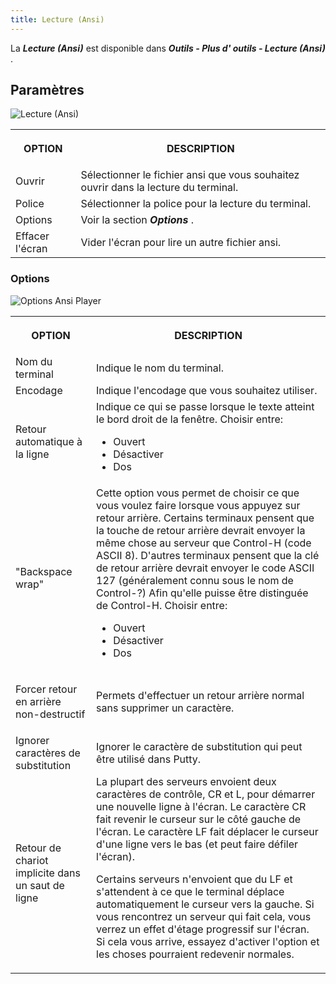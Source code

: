 ```yaml
---
title: Lecture (Ansi)
---
```

La ***Lecture (Ansi)*** est disponible dans ***Outils - Plus d&apos; outils - Lecture (Ansi)*** .  

## Paramètres 

![Lecture (Ansi)](/img/fr/rdm/windows/clip10414.png) 

<table>
	<tr>
		<th>

OPTION 
		</th>
		<th>
DESCRIPTION 
		</th>
	</tr>
		<td>
Ouvrir 
		</td>
		<td>
Sélectionner le fichier ansi que vous souhaitez ouvrir dans la lecture du terminal. 
		</td>
	</tr>
		<td>
Police 
		</td>
		<td>
Sélectionner la police pour la lecture du terminal. 
		</td>
	</tr>
		<td>
Options 
		</td>
		<td>
Voir la section ***Options*** . 
		</td>
	</tr>
		<td>
Effacer l&apos;écran 
		</td>
		<td>
Vider l&apos;écran pour lire un autre fichier ansi. 
		</td>
	</tr>
</table>

### Options 

![Options Ansi Player](/img/fr/rdm/windows/clip10415.png) 

<table>
	<tr>
		<th>

OPTION 
		</th>
		<th>
DESCRIPTION 
		</th>
	</tr>
		<td>
Nom du terminal 
		</td>
		<td>
Indique le nom du terminal. 
		</td>
	</tr>
		<td>
Encodage 
		</td>
		<td>
Indique l&apos;encodage que vous souhaitez utiliser. 
		</td>
	</tr>
		<td>
Retour automatique à la ligne 
		</td>
		<td>
Indique ce qui se passe lorsque le texte atteint le bord droit de la fenêtre. Choisir entre:  

* Ouvert 
* Désactiver 
* Dos 
		</td>
	</tr>
		<td>
&quot;Backspace wrap&quot; 
		</td>
		<td>
Cette option vous permet de choisir ce que vous voulez faire lorsque vous appuyez sur retour arrière. Certains terminaux pensent que la touche de retour arrière devrait envoyer la même chose au serveur que Control-H (code ASCII 8). D&apos;autres terminaux pensent que la clé de retour arrière devrait envoyer le code ASCII 127 (généralement connu sous le nom de Control-?) Afin qu&apos;elle puisse être distinguée de Control-H. Choisir entre:  

* Ouvert 
* Désactiver 
* Dos 
		</td>
	</tr>
		<td>
Forcer retour en arrière non-destructif 
		</td>
		<td>
Permets d&apos;effectuer un retour arrière normal sans supprimer un caractère. 
		</td>
	</tr>
		<td>
Ignorer caractères de substitution 
		</td>
		<td>
Ignorer le caractère de substitution qui peut être utilisé dans Putty. 
		</td>
	</tr>
		<td>
Retour de chariot implicite dans un saut de ligne 
		</td>
		<td>
La plupart des serveurs envoient deux caractères de contrôle, CR et L, pour démarrer une nouvelle ligne à l&apos;écran. Le caractère CR fait revenir le curseur sur le côté gauche de l&apos;écran. Le caractère LF fait déplacer le curseur d&apos;une ligne vers le bas (et peut faire défiler l&apos;écran).  

Certains serveurs n&apos;envoient que du LF et s&apos;attendent à ce que le terminal déplace automatiquement le curseur vers la gauche. Si vous rencontrez un serveur qui fait cela, vous verrez un effet d&apos;étage progressif sur l&apos;écran. Si cela vous arrive, essayez d&apos;activer l&apos;option et les choses pourraient redevenir normales. 
		</td>
	</tr>
</table>


